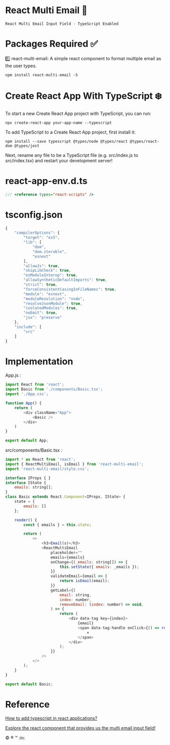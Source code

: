 # React Multi Email :e-mail:

	React Multi Email Input Field - TypeScript Enabled

# Packages Required :white_check_mark:

:one: react-multi-email: A simple react component to format multiple email as the user types.

	npm install react-multi-email -S
	
# Create React App With TypeScript :snowflake:

To start a new Create React App project with TypeScript, you can run:

	npx create-react-app your-app-name --typescript

To add TypeScript to a Create React App project, first install it:

	npm install --save typescript @types/node @types/react @types/react-dom @types/jest

Next, rename any file to be a TypeScript file (e.g. src/index.js to src/index.tsx) and restart your development server!

# react-app-env.d.ts

```typescript
/// <reference types="react-scripts" />
```

# tsconfig.json

```javascript
{
	"compilerOptions": {
		"target": "es5",
		"lib": [
			"dom",
			"dom.iterable",
			"esnext"
		],
		"allowJs": true,
		"skipLibCheck": true,
		"esModuleInterop": true,
		"allowSyntheticDefaultImports": true,
		"strict": true,
		"forceConsistentCasingInFileNames": true,
		"module": "esnext",
		"moduleResolution": "node",
		"resolveJsonModule": true,
		"isolatedModules": true,
		"noEmit": true,
		"jsx": "preserve"
	},
	"include": [
		"src"
	]
}
```

# Implementation

App.js :

```javascript
import React from 'react';
import Basic from './components/Basic.tsx';
import './App.css';

function App() {
	return (
		<div className="App">
			<Basic />
		</div>
	)
}

export default App;
```

src/components/Basic.tsx :

```javascript
import * as React from 'react';
import { ReactMultiEmail, isEmail } from 'react-multi-email';
import 'react-multi-email/style.css';

interface IProps { }
interface IState {
	emails: string[];
}
class Basic extends React.Component<IProps, IState> {
	state = {
		emails: []
	};

	render() {
		const { emails } = this.state;

		return (
			<>
				<h3>Email(s)</h3>
				<ReactMultiEmail
					placeholder=""
					emails={emails}
					onChange={(_emails: string[]) => {
						this.setState({ emails: _emails });
					}}
					validateEmail={email => {
						return isEmail(email);
					}}
					getLabel={(
						email: string,
						index: number,
						removeEmail: (index: number) => void,
					) => {
						return (
							<div data-tag key={index}>
								{email}
								<span data-tag-handle onClick={() => removeEmail(index)}>
									×
								</span>
							</div>
						);
					}}
				/>
			</>
		);
	}
}

export default Basic;
```

# Reference

[How to add typescript in react applications?](https://facebook.github.io/create-react-app/docs/adding-typescript)

[Explore the react component that provides us the multi email input field!](https://www.npmjs.com/package/react-multi-email)

:copyright: :registered: :tm: :in:
